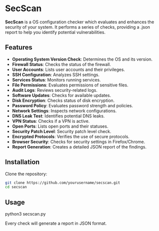 # SecScan

**SecScan** is a OS configuration checker which evaluates and enhances the security of your system. It performs a series of checks, providing a .json report to help you identify potential vulnerabilities.

## Features

- **Operating System Version Check**: Determines the OS and its version.
- **Firewall Status**: Checks the status of the firewall.
- **User Accounts**: Lists user accounts and their privileges.
- **SSH Configuration**: Analyzes SSH settings.
- **Services Status**: Monitors running services.
- **File Permissions**: Evaluates permissions of sensitive files.
- **Audit Logs**: Reviews security-related logs.
- **Software Updates**: Checks for available updates.
- **Disk Encryption**: Checks status of disk encryption.
- **Password Policy**: Evaluates password strength and policies.
- **Network Settings**: Inspects network configurations.
- **DNS Leak Test**: Identifies potential DNS leaks.
- **VPN Status**: Checks if a VPN is active.
- **Open Ports**: Lists open ports and their statuses.
- **Security Patch Level**: Security patch level check.
- **Encrypted Protocols**: Verifies the use of secure protocols.
- **Browser Security**: Checks for security settings in Firefox/Chrome.
- **Report Generation**: Creates a detailed JSON report of the findings.

## Installation

Clone the repository:

```bash
git clone https://github.com/yourusername/secscan.git
cd secscan
```

## Usage
python3 secscan.py

Every check will generate a report in JSON format.
